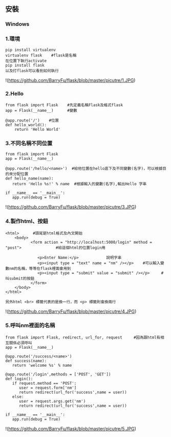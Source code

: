 ##		 安裝

###		Windows

###	1.環境	
	pip install virtualenv 
	virtualenv flask	#flask是名稱
	在位置下執行activate
	pip install flask
	以及打flask可以看到如何執行

!(https://github.com/BarryFu/flask/blob/master/picutre/1.JPG)

###	2.Hello
	from flask import Flask    #先定義名稱Flask及格式flask
	app = Flask(__name__)      #變數

	@app.route('/')    #位置       
	def hello_world():
   		return 'Hello World'

### 3.不同名稱不同位置
	from flask import Flask
	app = Flask(__name__)
	
	@app.route('/hello/<name>')  #給他位置在hello底下及不同變數(名字)，可以根據目的來分配位置
	def hello_name(name):
	   return 'Hello %s!' % name  #根據輸入的變數(名字),輸出Hello 字串
	
	if __name__ == '__main__':
	   app.run(debug = True)

!(https://github.com/BarryFu/flask/blob/master/picutre/3.JPG)

### 4.製作html、按鈕
	<html>		#頭尾是html格式及內文開始
	   	<body>  
	   		   <form action = "http://localhost:5000/login" method = "post">	   		   #給這個html的位置login用
	   		   
	   		      <p>Enter Name:</p>			說明字串
	   		      <p><input type = "text" name = "nm" /></p>	#可以輸入變數nm的名稱，等等在flask裡面會用到
	   		      <p><input type = "submit" value = "submit" /></p>		#叫submit的按鈕
	   		   </form>   
	 	</body>
	</html>	

	另外html <br> 標籤代表的是換一行，而 <p> 標籤則會換兩行

!(https://github.com/BarryFu/flask/blob/master/picutre/4.JPG)

### 5.呼叫nm裡面的名稱
	from flask import Flask, redirect, url_for, request		#因為跟html有相互關係必須呼叫
	app = Flask(__name__)
	
	@app.route('/success/<name>')		
	def success(name):
	   return 'welcome %s' % name
	
	@app.route('/login',methods = ['POST', 'GET'])
	def login():
	   if request.method == 'POST':
	      user = request.form['nm']
	      return redirect(url_for('success',name = user))
	   else:
	      user = request.args.get('nm')
	      return redirect(url_for('success',name = user))
	
	if __name__ == '__main__':
	   app.run(debug = True)

!(https://github.com/BarryFu/flask/blob/master/picutre/5.JPG)
